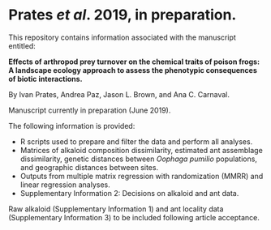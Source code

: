 # Prates _et al_. 2019, in preparation.

This repository contains information associated with the manuscript entitled:

**Effects of arthropod prey turnover on the chemical traits of poison frogs: A landscape ecology approach to assess the phenotypic consequences of biotic interactions.**

By Ivan Prates, Andrea Paz, Jason L. Brown, and Ana C. Carnaval.

Manuscript currently in preparation (June 2019).

The following information is provided:
- R scripts used to prepare and filter the data and perform all analyses.
- Matrices of alkaloid composition dissimilarity, estimated ant assemblage dissimilarity, genetic distances between _Oophaga pumilio_ populations, and geographic distances between sites.
- Outputs from multiple matrix regression with randomization (MMRR) and linear regression analyses.
- Supplementary Information 2: Decisions on alkaloid and ant data.

Raw alkaloid (Supplementary Information 1) and ant locality data (Supplementary Information 3) to be included following article acceptance.